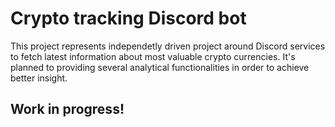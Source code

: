 # Crypto tracking Discord bot

This project represents independetly driven project around Discord services to fetch latest information about most valuable crypto currencies. It's planned to providing several analytical functionalities in order to achieve better insight.

## Work in progress!
